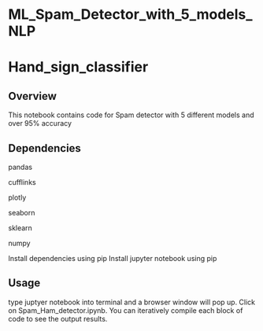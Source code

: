 # ML_Spam_Detector_with_5_models_NLP

# Hand_sign_classifier


## Overview

This notebook contains code for Spam detector with 5 different models and over 95% accuracy

## Dependencies

pandas

cufflinks

plotly

seaborn

sklearn

numpy

Install dependencies using pip Install jupyter notebook using pip

## Usage

type juptyer notebook into terminal and a browser window will pop up. Click on Spam_Ham_detector.ipynb. You can iteratively compile each block of code to see the output results.

